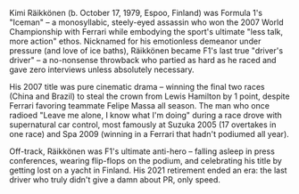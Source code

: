 Kimi Räikkönen (b. October 17, 1979, Espoo, Finland) was Formula 1's "Iceman" – a monosyllabic, steely-eyed assassin who won the 2007 World Championship with Ferrari while embodying the sport's ultimate "less talk, more action" ethos. Nicknamed for his emotionless demeanor under pressure (and love of ice baths), Räikkönen became F1's last true "driver's driver" – a no-nonsense throwback who partied as hard as he raced and gave zero interviews unless absolutely necessary.

His 2007 title was pure cinematic drama – winning the final two races (China and Brazil) to steal the crown from Lewis Hamilton by 1 point, despite Ferrari favoring teammate Felipe Massa all season. The man who once radioed "Leave me alone, I know what I'm doing" during a race drove with supernatural car control, most famously at Suzuka 2005 (17 overtakes in one race) and Spa 2009 (winning in a Ferrari that hadn't podiumed all year).

Off-track, Räikkönen was F1's ultimate anti-hero – falling asleep in press conferences, wearing flip-flops on the podium, and celebrating his title by getting lost on a yacht in Finland. His 2021 retirement ended an era: the last driver who truly didn't give a damn about PR, only speed.